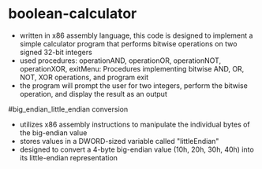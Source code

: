 # boolean-calculator
- written in x86 assembly language, this code is designed to implement a simple calculator program that performs bitwise operations on two signed 32-bit integers
- used procedures: operationAND, operationOR, operationNOT, operationXOR, exitMenu: Procedures implementing bitwise AND, OR, NOT, XOR operations, and program exit
- the program will  prompt the user for two integers, perform the bitwise operation, and display the result as an output

#big_endian_little_endian conversion
- utilizes x86 assembly instructions to manipulate the individual bytes of the big-endian value
- stores values in a DWORD-sized variable called "littleEndian"
- designed to convert a 4-byte big-endian value (10h, 20h, 30h, 40h) into its little-endian representation
